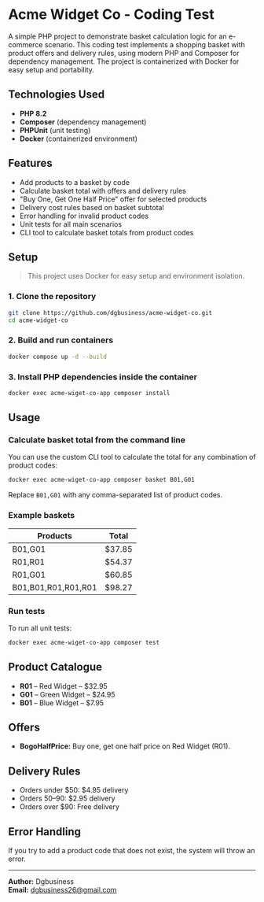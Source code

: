 # Acme Widget Co - Coding Test

A simple PHP project to demonstrate basket calculation logic for an e-commerce scenario. This coding test implements a shopping basket with product offers and delivery rules, using modern PHP and Composer for dependency management. The project is containerized with Docker for easy setup and portability.

## Technologies Used

- **PHP 8.2**
- **Composer** (dependency management)
- **PHPUnit** (unit testing)
- **Docker** (containerized environment)

## Features

- Add products to a basket by code
- Calculate basket total with offers and delivery rules
- "Buy One, Get One Half Price" offer for selected products
- Delivery cost rules based on basket subtotal
- Error handling for invalid product codes
- Unit tests for all main scenarios
- CLI tool to calculate basket totals from product codes

## Setup

> This project uses Docker for easy setup and environment isolation.

### 1. Clone the repository

```bash
git clone https://github.com/dgbusiness/acme-widget-co.git
cd acme-widget-co
```

### 2. Build and run containers

```bash
docker compose up -d --build
```

### 3. Install PHP dependencies inside the container

```bash
docker exec acme-wiget-co-app composer install
```

## Usage

### Calculate basket total from the command line

You can use the custom CLI tool to calculate the total for any combination of product codes:

```bash
docker exec acme-wiget-co-app composer basket B01,G01
```

Replace `B01,G01` with any comma-separated list of product codes.

### Example baskets

| Products              | Total   |
|-----------------------|---------|
| B01,G01               | $37.85  |
| R01,R01               | $54.37  |
| R01,G01               | $60.85  |
| B01,B01,R01,R01,R01   | $98.27  |

### Run tests

To run all unit tests:

```bash
docker exec acme-wiget-co-app composer test
```

## Product Catalogue

- **R01** – Red Widget – $32.95
- **G01** – Green Widget – $24.95
- **B01** – Blue Widget – $7.95

## Offers

- **BogoHalfPrice:** Buy one, get one half price on Red Widget (R01).

## Delivery Rules

- Orders under $50: $4.95 delivery
- Orders $50–$90: $2.95 delivery
- Orders over $90: Free delivery

## Error Handling

If you try to add a product code that does not exist, the system will throw an error.

---

**Author:** Dgbusiness  
**Email:** dgbusiness26@gmail.com